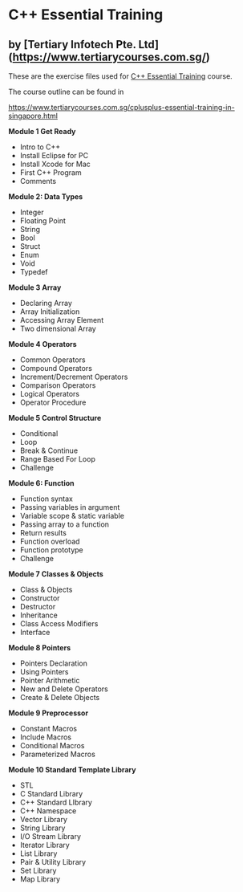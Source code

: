 # C++ Essential Training
## by [Tertiary Infotech Pte. Ltd] (https://www.tertiarycourses.com.sg/)

These are the exercise files used for [C++ Essential Training](https://www.tertiarycourses.com.sg/cplusplus-essential-training-in-singapore.html) course. 

The course outline can be found in 

https://www.tertiarycourses.com.sg/cplusplus-essential-training-in-singapore.html

<p><strong>Module 1 Get Ready</strong></p>
<ul>
<li>Intro to C++</li>
<li>Install Eclipse for PC</li>
<li>Install Xcode for Mac</li>
<li>First C++ Program</li>
<li>Comments</li>
</ul>
<p><strong>Module 2: Data Types</strong></p>
<ul>
<li>Integer</li>
<li>Floating Point</li>
<li>String</li>
<li>Bool</li>
<li>Struct</li>
<li>Enum</li>
<li>Void</li>
<li>Typedef</li>
</ul>
<p><strong>Module 3 Array</strong></p>
<ul>
<li>Declaring Array</li>
<li>Array Initialization</li>
<li>Accessing Array Element</li>
<li>Two dimensional Array</li>
</ul>
<p><strong>Module 4 Operators</strong></p>
<ul>
<li>Common Operators</li>
<li>Compound Operators</li>
<li>Increment/Decrement Operators</li>
<li>Comparison Operators</li>
<li>Logical Operators</li>
<li>Operator Procedure</li>
</ul>
<p><strong>Module 5 Control Structure</strong></p>
<ul>
<li>Conditional</li>
<li>Loop</li>
<li>Break &amp; Continue</li>
<li>Range Based For Loop</li>
<li>Challenge</li>
</ul>
<p><strong>Module 6: Function</strong></p>
<ul>
<li>Function syntax</li>
<li>Passing variables in argument</li>
<li>Variable scope &amp; static variable</li>
<li>Passing array to a function</li>
<li>Return results</li>
<li>Function overload</li>
<li>Function prototype</li>
<li>Challenge</li>
</ul>
<p><strong>Module 7 Classes &amp; Objects</strong></p>
<ul>
<li>Class &amp; Objects</li>
<li>Constructor</li>
<li>Destructor</li>
<li>Inheritance</li>
<li>Class Access Modifiers</li>
<li>Interface</li>
</ul>
<p><strong>Module 8 Pointers</strong></p>
<ul>
<li>Pointers Declaration</li>
<li>Using Pointers</li>
<li>Pointer Arithmetic</li>
<li>New and Delete Operators</li>
<li>Create &amp; Delete Objects</li>
</ul>
<p><strong>Module 9 Preprocessor</strong></p>
<ul>
<li>Constant Macros</li>
<li>Include Macros</li>
<li>Conditional Macros</li>
<li>Parameterized Macros</li>
</ul>
<p><strong>Module 10 Standard Template Library</strong></p>
<ul>
<li>STL</li>
<li>C Standard Library</li>
<li>C++ Standard LIbrary</li>
<li>C++ Namespace</li>
<li>Vector Library</li>
<li>String Library</li>
<li>I/O Stream Library</li>
<li>Iterator Library</li>
<li>List Library</li>
<li>Pair &amp; Utility Library</li>
<li>Set Library</li>
<li>Map Library</li>
</ul>
<p>&nbsp;</p>


